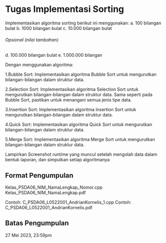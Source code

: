 # Tugas Implementasi Sorting

Implementasikan algoritma sorting berikut ini menggunakan:
a. 100 bilangan bulat 
b. 1000 bilangan bulat 
c. 10.000 bilangan bulat

###### Opsional (nilai tambahan)
d. 100.000 bilangan bulat 
e. 1.000.000 bilangan 

Dengan menggunakan algoritma:

1.Bubble Sort: Implementasikan algoritma Bubble Sort untuk mengurutkan bilangan-bilangan dalam struktur data.

2.Selection Sort: Implementasikan algoritma Selection Sort untuk mengurutkan bilangan-bilangan dalam struktur data. Sama seperti pada Bubble Sort, pastikan untuk menangani semua jenis tipe data.

3.Insertion Sort: Implementasikan algoritma Insertion Sort untuk mengurutkan bilangan-bilangan dalam struktur data. 

4.Quick Sort: Implementasikan algoritma Quick Sort untuk mengurutkan bilangan-bilangan dalam struktur data.

5.Merge Sort: Implementasikan algoritma Merge Sort untuk mengurutkan bilangan-bilangan dalam struktur data. 

Lampirkan Screenshot runtime yang muncul setelah mengolah data dalam bentuk laporan, dan simpulkan setiap algoritmanya

## Format Pengumpulan
Kelas_PSDA06_NIM_NamaLengkap_Nomor.cpp
Kelas_PSDA06_NIM_NamaLengkap.pdf

Contoh: C_PSDA06_L0522001_AndrianKornelis_1.cpp
Contoh: C_PSDA06_L0522001_AndrianKornelis.pdf

## Batas Pengumpulan
27 Mei 2023, 23:59pm
